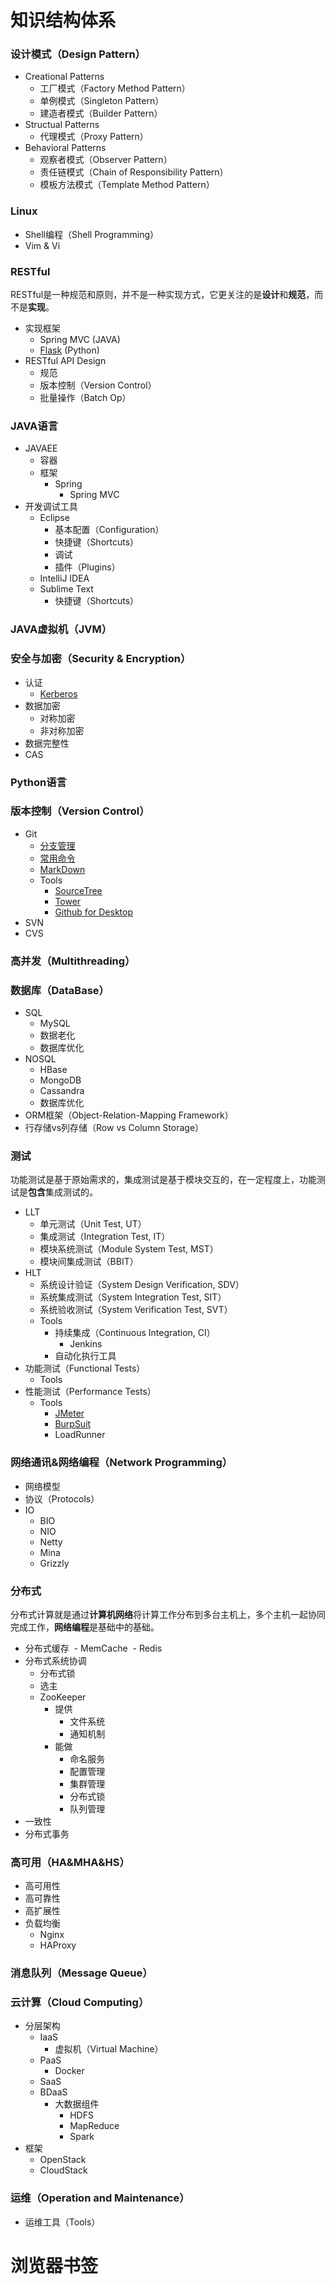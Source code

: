 # 知识结构体系
### 设计模式（Design Pattern）
- Creational Patterns
  - 工厂模式（Factory Method Pattern）
  - 单例模式（Singleton Pattern）
  - 建造者模式（Builder Pattern）
- Structual Patterns
  - 代理模式（Proxy Pattern）
- Behavioral Patterns
  - 观察者模式（Observer Pattern）
  - 责任链模式（Chain of Responsibility Pattern）
  - 模板方法模式（Template Method Pattern）
### Linux
- Shell编程（Shell Programming）
- Vim & Vi
### RESTful
RESTful是一种规范和原则，并不是一种实现方式，它更关注的是**设计**和**规范**，而不是**实现**。
- 实现框架
  - Spring MVC (JAVA)
  - [Flask](http://flask.pocoo.org/) (Python)
- RESTful API Design
  - 规范
  - 版本控制（Version Control）
  - 批量操作（Batch Op）
### JAVA语言
- JAVAEE
  - 容器
  - 框架
    - Spring
      - Spring MVC
- 开发调试工具
  - Eclipse
    - 基本配置（Configuration）
    - 快捷键（Shortcuts）
    - 调试
    - 插件（Plugins）
  - IntelliJ IDEA
  - Sublime Text
    - 快捷键（Shortcuts）
### JAVA虚拟机（JVM）
### 安全与加密（Security & Encryption）
- 认证
  - [Kerberos](https://github.com/tenji/ks/wiki/Kerberos-Explained)
- 数据加密
  - 对称加密
  - 非对称加密
- 数据完整性
- CAS
### Python语言
### 版本控制（Version Control）
- Git
  - [分支管理](https://github.com/tenji/ks/wiki/Git-Branching-Model)
  - [常用命令](https://github.com/tenji/ks/wiki/Git-Common-Commands)
  - [MarkDown](https://github.com/tenji/ks/wiki/Markdown-Grammar)
  - Tools
    - [SourceTree](https://www.sourcetreeapp.com/)
    - [Tower](https://www.git-tower.com/)
    - [Github for Desktop](https://desktop.github.com/)
- SVN
- CVS
### 高并发（Multithreading）
### 数据库（DataBase）
  - SQL
    - MySQL
    - 数据老化
    - 数据库优化
  - NOSQL
    - HBase
    - MongoDB
    - Cassandra
    - 数据库优化
  - ORM框架（Object-Relation-Mapping Framework）
  - 行存储vs列存储（Row vs Column Storage）
### 测试
功能测试是基于原始需求的，集成测试是基于模块交互的，在一定程度上，功能测试是**包含**集成测试的。
- LLT
  - 单元测试（Unit Test, UT）
  - 集成测试（Integration Test, IT）
  - 模块系统测试（Module System Test, MST）
  - 模块间集成测试（BBIT）
- HLT
  - 系统设计验证（System Design Verification, SDV）
  - 系统集成测试（System Integration Test, SIT）
  - 系统验收测试（System Verification Test, SVT）
  - Tools
    - 持续集成（Continuous Integration, CI）
      - Jenkins
    - 自动化执行工具
- 功能测试（Functional Tests）
  - Tools
- 性能测试（Performance Tests）
  - Tools
    - [JMeter](http://jmeter.apache.org/)
    - [BurpSuit](https://portswigger.net/burp/)
    - LoadRunner
### 网络通讯&网络编程（Network Programming）
- 网络模型
- 协议（Protocols）
- IO
  - BIO
  - NIO
  - Netty
  - Mina
  - Grizzly
### 分布式
分布式计算就是通过**计算机网络**将计算工作分布到多台主机上，多个主机一起协同完成工作，**网络编程**是基础中的基础。
- 分布式缓存
  - MemCache
  - Redis
- 分布式系统协调
  - 分布式锁
  - 选主
  - ZooKeeper
    - 提供
      - 文件系统
      - 通知机制
    - 能做
      - 命名服务
      - 配置管理
      - 集群管理
      - 分布式锁
      - 队列管理
- 一致性
- 分布式事务
### 高可用（HA&MHA&HS）
- 高可用性
- 高可靠性
- 高扩展性
- 负载均衡
  - Nginx
  - HAProxy
### 消息队列（Message Queue）
### 云计算（Cloud Computing）
- 分层架构
  - IaaS
    - 虚拟机（Virtual Machine）
  - PaaS
    - Docker
  - SaaS
  - BDaaS  
    - 大数据组件  
      - HDFS
      - MapReduce
      - Spark
- 框架
  - OpenStack
  - CloudStack
### 运维（Operation and Maintenance）
- 运维工具（Tools）

# 浏览器书签
